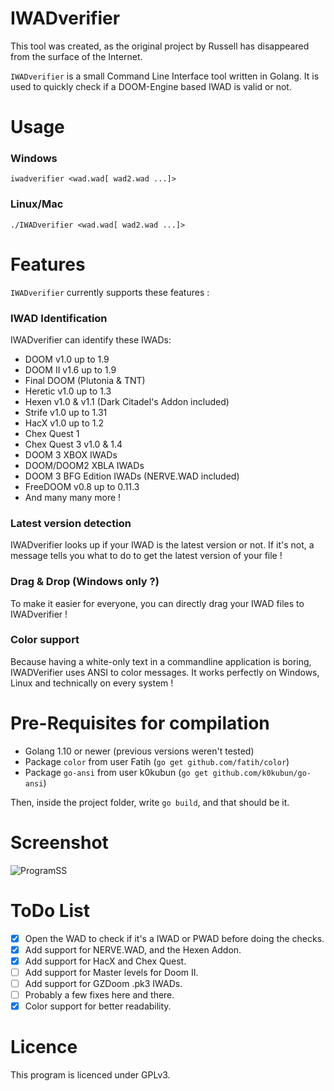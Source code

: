 # IWADverifier

This tool was created, as the original project by Russell has disappeared from the surface of the Internet. 

`IWADverifier` is a small Command Line Interface tool written in Golang. It is used to quickly check if a DOOM-Engine based IWAD is valid or not. 

# Usage
### Windows
`iwadverifier <wad.wad[ wad2.wad ...]>`
### Linux/Mac
`./IWADverifier <wad.wad[ wad2.wad ...]>`

# Features
`IWADverifier` currently supports these features :

### IWAD Identification
IWADverifier can identify these IWADs:
* DOOM v1.0 up to 1.9
* DOOM II v1.6 up to 1.9
* Final DOOM (Plutonia & TNT)
* Heretic v1.0 up to 1.3
* Hexen v1.0 & v1.1 (Dark Citadel's Addon included)
* Strife v1.0 up to 1.31
* HacX v1.0 up to 1.2
* Chex Quest 1
* Chex Quest 3 v1.0 & 1.4
* DOOM 3 XBOX IWADs
* DOOM/DOOM2 XBLA IWADs
* DOOM 3 BFG Edition IWADs (NERVE.WAD included)
* FreeDOOM v0.8 up to 0.11.3
* And many many more !

### Latest version detection
IWADverifier looks up if your IWAD is the latest version or not. If it's not, a message tells you what to do to get the latest version of your file !

### Drag & Drop (Windows only ?)
To make it easier for everyone, you can directly drag your IWAD files to IWADverifier !

### Color support
Because having a white-only text in a commandline application is boring, IWADVerifier uses ANSI to color messages. It works perfectly on Windows, Linux and technically on every system !

# Pre-Requisites for compilation
- Golang 1.10 or newer (previous versions weren't tested)
- Package `color` from user Fatih (`go get github.com/fatih/color`)
- Package `go-ansi` from user k0kubun (`go get github.com/k0kubun/go-ansi`)

Then, inside the project folder, write `go build`, and that should be it.

# Screenshot
![ProgramSS](https://i.imgur.com/tviS1Gr.png)

# ToDo List
- [x] Open the WAD to check if it's a IWAD or PWAD before doing the checks.
- [x] Add support for NERVE.WAD, and the Hexen Addon.
- [x] Add support for HacX and Chex Quest.
- [ ] Add support for Master levels for Doom II.
- [ ] Add support for GZDoom .pk3 IWADs.
- [ ] Probably a few fixes here and there.
- [x] Color support for better readability.

# Licence
This program is licenced under GPLv3.